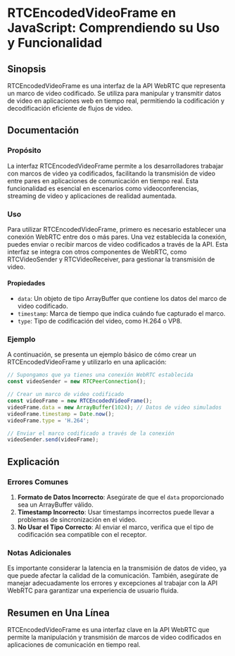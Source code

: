 <!--
Meta Description: # RTCEncodedVideoFrame en JavaScript: Comprendiendo su Uso y Funcionalidad ## Sinopsis RTCEncodedVideoFrame es una interfaz de la API WebRTC que repre...
Meta Keywords: video, una, que, rtcencodedvideoframe, webrtc
-->

# RTCEncodedVideoFrame en JavaScript: Comprendiendo su Uso y Funcionalidad

## Sinopsis
RTCEncodedVideoFrame es una interfaz de la API WebRTC que representa un marco de video codificado. Se utiliza para manipular y transmitir datos de video en aplicaciones web en tiempo real, permitiendo la codificación y decodificación eficiente de flujos de video.

## Documentación
### Propósito
La interfaz RTCEncodedVideoFrame permite a los desarrolladores trabajar con marcos de video ya codificados, facilitando la transmisión de video entre pares en aplicaciones de comunicación en tiempo real. Esta funcionalidad es esencial en escenarios como videoconferencias, streaming de video y aplicaciones de realidad aumentada.

### Uso
Para utilizar RTCEncodedVideoFrame, primero es necesario establecer una conexión WebRTC entre dos o más pares. Una vez establecida la conexión, puedes enviar o recibir marcos de video codificados a través de la API. Esta interfaz se integra con otros componentes de WebRTC, como RTCVideoSender y RTCVideoReceiver, para gestionar la transmisión de video.

#### Propiedades
- `data`: Un objeto de tipo ArrayBuffer que contiene los datos del marco de video codificado.
- `timestamp`: Marca de tiempo que indica cuándo fue capturado el marco.
- `type`: Tipo de codificación del video, como H.264 o VP8.

### Ejemplo
A continuación, se presenta un ejemplo básico de cómo crear un RTCEncodedVideoFrame y utilizarlo en una aplicación:

```javascript
// Supongamos que ya tienes una conexión WebRTC establecida
const videoSender = new RTCPeerConnection();

// Crear un marco de video codificado
const videoFrame = new RTCEncodedVideoFrame();
videoFrame.data = new ArrayBuffer(1024); // Datos de video simulados
videoFrame.timestamp = Date.now();
videoFrame.type = 'H.264';

// Enviar el marco codificado a través de la conexión
videoSender.send(videoFrame);
```

## Explicación
### Errores Comunes
1. **Formato de Datos Incorrecto**: Asegúrate de que el `data` proporcionado sea un ArrayBuffer válido.
2. **Timestamp Incorrecto**: Usar timestamps incorrectos puede llevar a problemas de sincronización en el video.
3. **No Usar el Tipo Correcto**: Al enviar el marco, verifica que el tipo de codificación sea compatible con el receptor.

### Notas Adicionales
Es importante considerar la latencia en la transmisión de datos de video, ya que puede afectar la calidad de la comunicación. También, asegúrate de manejar adecuadamente los errores y excepciones al trabajar con la API WebRTC para garantizar una experiencia de usuario fluida.

## Resumen en Una Línea
RTCEncodedVideoFrame es una interfaz clave en la API WebRTC que permite la manipulación y transmisión de marcos de video codificados en aplicaciones de comunicación en tiempo real.